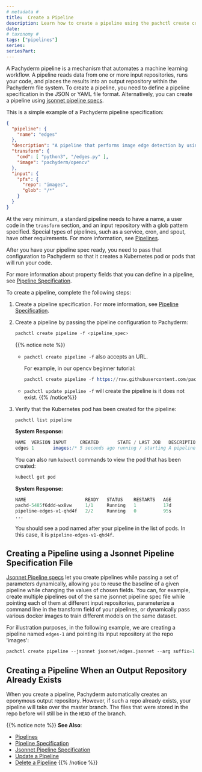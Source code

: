 ```yaml
---
# metadata # 
title:  Create a Pipeline
description: Learn how to create a pipeline using the pachctl create command. 
date: 
# taxonomy #
tags: ["pipelines"]
series:
seriesPart:
---
```


A Pachyderm pipeline is a mechanism that automates a machine learning workflow.
A pipeline reads data from one or more input repositories, runs your code, and
places the results into an output repository within the Pachyderm file system.
To create a pipeline, you need to define a pipeline specification in the JSON
or YAML file format. Alternatively, you can create a pipeline using [jsonnet pipeline specs](#creating-a-pipeline-using-a-jsonnet-pipeline-specification-file).

This is a simple example of a Pachyderm pipeline specification:

```json
{
  "pipeline": {
    "name": "edges"
  },
  "description": "A pipeline that performs image edge detection by using the OpenCV library.",
  "transform": {
    "cmd": [ "python3", "/edges.py" ],
    "image": "pachyderm/opencv"
  },
  "input": {
    "pfs": {
      "repo": "images",
      "glob": "/*"
    }
  }
}
```

At the very minimum, a standard pipeline needs to have a name, a user code
in the `transform` section, and an input
repository with a glob pattern specified. Special types
of pipelines, such as a service, cron, and spout,
have other requirements.
For more information, see [Pipelines](../../../concepts/pipeline-concepts/pipeline/).

After you have your pipeline spec ready, you need to pass that configuration
to Pachyderm so that it creates a Kubernetes pod or pods that will run your code.

For more information about property fields that you can define in a pipeline,
see [Pipeline Specification](../../../reference/pipeline-spec/).

To create a pipeline, complete the following steps:

1. Create a pipeline specification. For more information, see
[Pipeline Specification](../../../reference/pipeline-spec/).

1. Create a pipeline by passing the pipeline configuration to Pachyderm:

    ```s
    pachctl create pipeline -f <pipeline_spec>
    ```
    {{% notice note %}}
   -  `pachctl create pipeline -f` also accepts an URL.

      For example, in our opencv beginner tutorial:

      ```s
      pachctl create pipeline -f https://raw.githubusercontent.com/pachyderm/pachyderm/{{% majorMinorVersion %}}/examples/opencv/edges.json
      ```
   -  `pachctl update pipeline -f` will create the pipeline is it does not exist.
  {{% /notice%}}
       

2. Verify that the Kubernetes pod has been created for the pipeline:

    ```s
    pachctl list pipeline
    ```

    **System Response:**

    ```s
    NAME  VERSION INPUT     CREATED       STATE / LAST JOB   DESCRIPTION
    edges 1       images:/* 5 seconds ago running / starting A pipeline that performs image edge detection by using the OpenCV library.
    ```

    You can also run `kubectl` commands to view the pod that has been created:

    ```s
    kubectl get pod
    ```

    **System Response:**

    ```s
    NAME                      READY   STATUS    RESTARTS   AGE
    pachd-5485f6ddd-wx8vw     1/1     Running   1          17d
    pipeline-edges-v1-qhd4f   2/2     Running   0          95s
    ...
    ```

    You should see a pod named after your pipeline in the list of pods.
    In this case, it is `pipeline-edges-v1-qhd4f`.

## Creating a Pipeline using a Jsonnet Pipeline Specification File

[Jsonnet Pipeline specs](../jsonnet-pipeline-specs/) let you create pipelines while passing a set of parameters dynamically, allowing you to reuse the baseline of a given pipeline while changing the values of chosen fields.
You can, for example, create multiple pipelines out of the same jsonnet pipeline spec file while pointing each of them at different input repositories, parameterize a command line in the transform field of your pipelines, or dynamically pass various docker images to train different models on the same dataset. 

For illustration purposes, in the following example, we are creating a pipeline named `edges-1` and pointing its input repository at the repo 'images':

```s
pachctl create pipeline --jsonnet jsonnet/edges.jsonnet --arg suffix=1 --arg src=images
```
## Creating a Pipeline When an Output Repository Already Exists

When you create a pipeline, Pachyderm automatically creates an eponymous output
repository. However, if such a repo already exists, your pipeline will take
over the master branch. The files that were stored in the repo before
will still be in the `HEAD` of the branch.

{{% notice note %}}
**See Also**:
- [Pipelines](../../../concepts/pipeline-concepts/pipeline/)
- [Pipeline Specification](../../../reference/pipeline-spec/)
- [Jsonnet Pipeline Specification](../jsonnet-pipeline-specs/)
- [Update a Pipeline](../updating-pipelines/)
- [Delete a Pipeline](../delete-pipeline/)
{{% /notice %}}